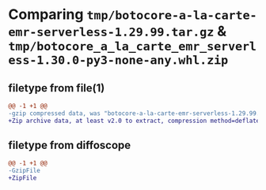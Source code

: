 # Comparing `tmp/botocore-a-la-carte-emr-serverless-1.29.99.tar.gz` & `tmp/botocore_a_la_carte_emr_serverless-1.30.0-py3-none-any.whl.zip`

## filetype from file(1)

```diff
@@ -1 +1 @@
-gzip compressed data, was "botocore-a-la-carte-emr-serverless-1.29.99.tar", last modified: Sat Mar 25 01:22:43 2023, max compression
+Zip archive data, at least v2.0 to extract, compression method=deflate
```

## filetype from diffoscope

```diff
@@ -1 +1 @@
-GzipFile
+ZipFile
```

